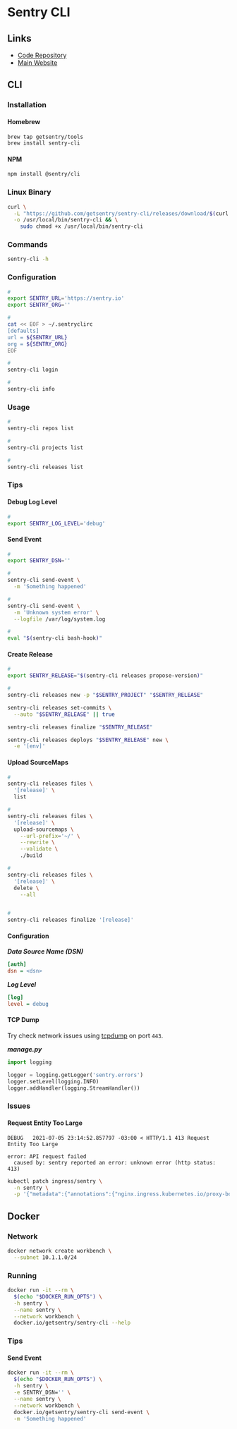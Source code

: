 # Sentry CLI

## Links

- [Code Repository](https://github.com/getsentry/sentry-cli)
- [Main Website](https://docs.sentry.io/product/cli/)

## CLI

### Installation

#### Homebrew

```sh
brew tap getsentry/tools
brew install sentry-cli
```

#### NPM

```sh
npm install @sentry/cli
```

### Linux Binary

```sh
curl \
  -L "https://github.com/getsentry/sentry-cli/releases/download/$(curl -s https://api.github.com/repos/getsentry/sentry-cli/releases/latest | grep tag_name | cut -d '"' -f 4)/sentry-cli-Linux-x86_64" \
  -o /usr/local/bin/sentry-cli && \
    sudo chmod +x /usr/local/bin/sentry-cli
```

### Commands

```sh
sentry-cli -h
```

### Configuration

```sh
#
export SENTRY_URL='https://sentry.io'
export SENTRY_ORG=''

#
cat << EOF > ~/.sentryclirc
[defaults]
url = ${SENTRY_URL}
org = ${SENTRY_ORG}
EOF

#
sentry-cli login

#
sentry-cli info
```

### Usage

```sh
#
sentry-cli repos list

#
sentry-cli projects list

#
sentry-cli releases list
```

### Tips

#### Debug Log Level

```sh
#
export SENTRY_LOG_LEVEL='debug'
```

#### Send Event

```sh
#
export SENTRY_DSN=''

#
sentry-cli send-event \
  -m 'Something happened'

#
sentry-cli send-event \
  -m 'Unknown system error' \
  --logfile /var/log/system.log

#
eval "$(sentry-cli bash-hook)"
```

#### Create Release

```sh
#
export SENTRY_RELEASE="$(sentry-cli releases propose-version)"

#
sentry-cli releases new -p "$SENTRY_PROJECT" "$SENTRY_RELEASE"

sentry-cli releases set-commits \
  --auto "$SENTRY_RELEASE" || true

sentry-cli releases finalize "$SENTRY_RELEASE"

sentry-cli releases deploys "$SENTRY_RELEASE" new \
  -e '[env]'
```

#### Upload SourceMaps

```sh
#
sentry-cli releases files \
  '[release]' \
  list

#
sentry-cli releases files \
  '[release]' \
  upload-sourcemaps \
    --url-prefix='~/' \
    --rewrite \
    --validate \
    ./build

#
sentry-cli releases files \
  '[release]' \
  delete \
    --all


#
sentry-cli releases finalize '[release]'
```

#### Configuration

***Data Source Name (DSN)***

```ini
[auth]
dsn = <dsn>
```

***Log Level***

```ini
[log]
level = debug
```

#### TCP Dump

Try check network issues using [tcpdump](/tcpdump.md#usage) on port `443`.

***manage.py***

```py
import logging

logger = logging.getLogger('sentry.errors')
logger.setLevel(logging.INFO)
logger.addHandler(logging.StreamHandler())
```

### Issues

#### Request Entity Too Large

```log
DEBUG   2021-07-05 23:14:52.857797 -03:00 < HTTP/1.1 413 Request Entity Too Large
```

```log
error: API request failed
  caused by: sentry reported an error: unknown error (http status: 413)
```

```sh
kubectl patch ingress/sentry \
  -n sentry \
  -p '{"metadata":{"annotations":{"nginx.ingress.kubernetes.io/proxy-body-size":"32m"}}}'
```

## Docker

### Network

```sh
docker network create workbench \
  --subnet 10.1.1.0/24
```

### Running

```sh
docker run -it --rm \
  $(echo "$DOCKER_RUN_OPTS") \
  -h sentry \
  --name sentry \
  --network workbench \
  docker.io/getsentry/sentry-cli --help
```

### Tips

#### Send Event

```sh
docker run -it --rm \
  $(echo "$DOCKER_RUN_OPTS") \
  -h sentry \
  -e SENTRY_DSN='' \
  --name sentry \
  --network workbench \
  docker.io/getsentry/sentry-cli send-event \
  -m 'Something happened'
```
